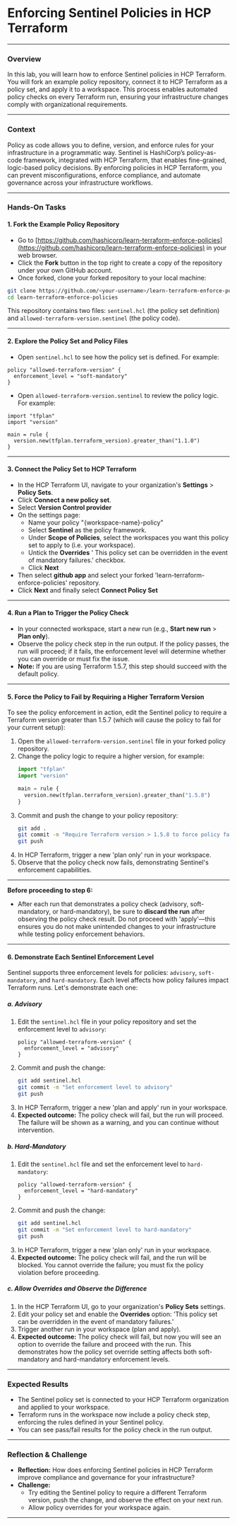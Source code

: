 # Enforcing Sentinel Policies in HCP Terraform

---

### Overview

In this lab, you will learn how to enforce Sentinel policies in HCP Terraform. You will fork an example policy repository, connect it to HCP Terraform as a policy set, and apply it to a workspace. This process enables automated policy checks on every Terraform run, ensuring your infrastructure changes comply with organizational requirements.

---

### Context

Policy as code allows you to define, version, and enforce rules for your infrastructure in a programmatic way. Sentinel is HashiCorp’s policy-as-code framework, integrated with HCP Terraform, that enables fine-grained, logic-based policy decisions. By enforcing policies in HCP Terraform, you can prevent misconfigurations, enforce compliance, and automate governance across your infrastructure workflows.

---

### Hands-On Tasks

#### 1. Fork the Example Policy Repository

- Go to [https://github.com/hashicorp/learn-terraform-enforce-policies](https://github.com/hashicorp/learn-terraform-enforce-policies) in your web browser.
- Click the **Fork** button in the top right to create a copy of the repository under your own GitHub account.
- Once forked, clone your forked repository to your local machine:

```sh
git clone https://github.com/<your-username>/learn-terraform-enforce-policies.git
cd learn-terraform-enforce-policies
```

This repository contains two files: `sentinel.hcl` (the policy set definition) and `allowed-terraform-version.sentinel` (the policy code).

---

#### 2. Explore the Policy Set and Policy Files

- Open `sentinel.hcl` to see how the policy set is defined. For example:

```hcl
policy "allowed-terraform-version" {
  enforcement_level = "soft-mandatory"
}
```

- Open `allowed-terraform-version.sentinel` to review the policy logic. For example:

```hcl
import "tfplan"
import "version"

main = rule {
  version.new(tfplan.terraform_version).greater_than("1.1.0")
}
```

---

#### 3. Connect the Policy Set to HCP Terraform

- In the HCP Terraform UI, navigate to your organization's **Settings** > **Policy Sets**.
- Click **Connect a new policy set**.
- Select **Version Control provider**
- On the settings page:
  - Name your policy "{workspace-name}-policy"
  - Select **Sentinel** as the policy framework.
  - Under **Scope of Policies**, select the workspaces you want this policy set to apply to (i.e. your workspace).
  - Untick the **Overrides** ' This policy set can be overridden in the event of mandatory failures.' checkbox.
  - Click **Next**
- Then select **github app** and select your forked 'learn-terraform-enforce-policies' repository.
- Click **Next** and finally select **Connect Policy Set**


---

#### 4. Run a Plan to Trigger the Policy Check

- In your connected workspace, start a new run (e.g., **Start new run** > **Plan only**).
- Observe the policy check step in the run output. If the policy passes, the run will proceed; if it fails, the enforcement level will determine whether you can override or must fix the issue.
- **Note:** If you are using Terraform 1.5.7, this step should succeed with the default policy.

---

#### 5. Force the Policy to Fail by Requiring a Higher Terraform Version

To see the policy enforcement in action, edit the Sentinel policy to require a Terraform version greater than 1.5.7 (which will cause the policy to fail for your current setup):

1. Open the `allowed-terraform-version.sentinel` file in your forked policy repository.
2. Change the policy logic to require a higher version, for example:
   ```python
   import "tfplan"
   import "version"

   main = rule {
     version.new(tfplan.terraform_version).greater_than("1.5.8")
   }
   ```
3. Commit and push the change to your policy repository:
   ```sh
   git add .
   git commit -m "Require Terraform version > 1.5.8 to force policy failure"
   git push
   ```
4. In HCP Terraform, trigger a new 'plan only' run in your workspace.
5. Observe that the policy check now fails, demonstrating Sentinel's enforcement capabilities.

---

**Before proceeding to step 6:**

- After each run that demonstrates a policy check (advisory, soft-mandatory, or hard-mandatory), be sure to **discard the run** after observing the policy check result. Do not proceed with 'apply'—this ensures you do not make unintended changes to your infrastructure while testing policy enforcement behaviors.

---

#### 6. Demonstrate Each Sentinel Enforcement Level

Sentinel supports three enforcement levels for policies: `advisory`, `soft-mandatory`, and `hard-mandatory`. Each level affects how policy failures impact Terraform runs. Let's demonstrate each one:

##### a. Advisory

1. Edit the `sentinel.hcl` file in your policy repository and set the enforcement level to `advisory`:
   ```hcl
   policy "allowed-terraform-version" {
     enforcement_level = "advisory"
   }
   ```
2. Commit and push the change:
   ```sh
   git add sentinel.hcl
   git commit -m "Set enforcement level to advisory"
   git push
   ```
3. In HCP Terraform, trigger a new 'plan and apply' run in your workspace.
4. **Expected outcome:** The policy check will fail, but the run will proceed. The failure will be shown as a warning, and you can continue without intervention.

##### b. Hard-Mandatory

1. Edit the `sentinel.hcl` file and set the enforcement level to `hard-mandatory`:
   ```hcl
   policy "allowed-terraform-version" {
     enforcement_level = "hard-mandatory"
   }
   ```
2. Commit and push the change:
   ```sh
   git add sentinel.hcl
   git commit -m "Set enforcement level to hard-mandatory"
   git push
   ```
3. In HCP Terraform, trigger a new 'plan only' run in your workspace.
4. **Expected outcome:** The policy check will fail, and the run will be blocked. You cannot override the failure; you must fix the policy violation before proceeding.

##### c. Allow Overrides and Observe the Difference

1. In the HCP Terraform UI, go to your organization's **Policy Sets** settings.
2. Edit your policy set and enable the **Overrides** option: 'This policy set can be overridden in the event of mandatory failures.'
3. Trigger another run in your workspace (plan and apply).
4. **Expected outcome:** The policy check will fail, but now you will see an option to override the failure and proceed with the run. This demonstrates how the policy set override setting affects both soft-mandatory and hard-mandatory enforcement levels.

---

### Expected Results

- The Sentinel policy set is connected to your HCP Terraform organization and applied to your workspace.
- Terraform runs in the workspace now include a policy check step, enforcing the rules defined in your Sentinel policy.
- You can see pass/fail results for the policy check in the run output.

---

### Reflection & Challenge

- **Reflection:** How does enforcing Sentinel policies in HCP Terraform improve compliance and governance for your infrastructure?
- **Challenge:**
  - Try editing the Sentinel policy to require a different Terraform version, push the change, and observe the effect on your next run.
  - Allow policy overrides for your workspace again.

---